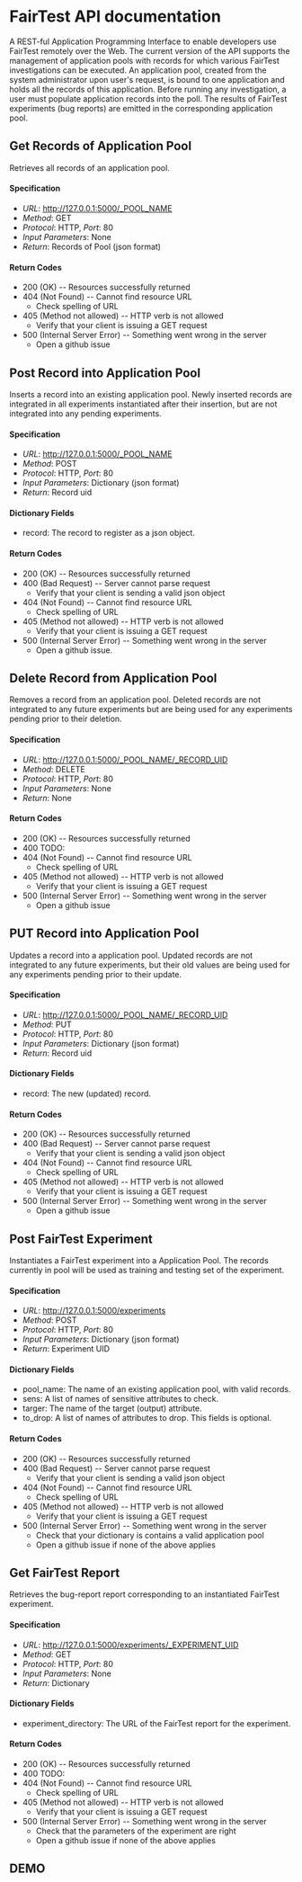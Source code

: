 # FairTest API documentation

A REST-ful Application Programming Interface to enable developers use FairTest remotely over the Web. The current version of the API supports the management of application pools with records for which various FairTest investigations can be executed. An application pool, created from the system administrator upon user's request, is bound to one application and holds all the records of this application. Before running any investigation, a user must populate application records into the poll. The results of FairTest experiments (bug reports) are emitted in the corresponding application pool.

## Get Records of Application Pool
Retrieves all records of an application pool.

#### Specification
* _URL_: http://127.0.0.1:5000/_POOL_NAME
* _Method_: GET
* _Protocol_: HTTP, _Port_: 80
* _Input Parameters_:  None
* _Return_: Records of Pool (json format)

#### Return Codes
* 200 (OK) -- Resources successfully returned
* 404 (Not Found) -- Cannot find resource URL
    * Check spelling of URL
* 405 (Method not allowed) -- HTTP verb is not allowed
    * Verify that your client is issuing a GET request
* 500 (Internal Server Error) -- Something went wrong in the server
    * Open a github issue

## Post Record into Application Pool
Inserts a record into an existing application pool. Newly inserted records are integrated in
all experiments instantiated after their insertion, but are not integrated into any pending 
experiments.

#### Specification
* _URL_: http://127.0.0.1:5000/_POOL_NAME
* _Method_: POST
* _Protocol_: HTTP, _Port_: 80
* _Input Parameters_: Dictionary (json format)
* _Return_: Record uid

#### Dictionary Fields

* record: The record to register as a json object.

#### Return Codes
* 200 (OK) -- Resources successfully returned
* 400 (Bad Request) -- Server cannot parse request
    * Verify that your client is sending a valid json object        
* 404 (Not Found) -- Cannot find resource URL
    * Check spelling of URL
* 405 (Method not allowed) -- HTTP verb is not allowed
    * Verify that your client is issuing a GET request
* 500 (Internal Server Error) -- Something went wrong in the server
    * Open a github issue.


## Delete Record from Application Pool
Removes a record from an application pool. Deleted records are not integrated to any future experiments
but are being used for any experiments pending prior to their deletion.

#### Specification
* _URL_: http://127.0.0.1:5000/_POOL_NAME/_RECORD_UID
* _Method_: DELETE
* _Protocol_: HTTP, _Port_: 80
* _Input Parameters_: None
* _Return_: None

#### Return Codes
* 200 (OK) -- Resources successfully returned
* 400 TODO: 
* 404 (Not Found) -- Cannot find resource URL
    * Check spelling of URL
* 405 (Method not allowed) -- HTTP verb is not allowed
    * Verify that your client is issuing a GET request
* 500 (Internal Server Error) -- Something went wrong in the server
    * Open a github issue



## PUT Record into Application Pool
Updates a record into a application pool. Updated records are not integrated to any future experiments, but their old values are being used for any experiments pending prior to their update.

#### Specification
* _URL_: http://127.0.0.1:5000/_POOL_NAME/_RECORD_UID
* _Method_: PUT
* _Protocol_: HTTP, _Port_: 80
* _Input Parameters_: Dictionary (json format)
* _Return_: Record uid

#### Dictionary Fields

* record: The new (updated) record.

#### Return Codes
* 200 (OK) -- Resources successfully returned
* 400 (Bad Request) -- Server cannot parse request
    * Verify that your client is sending a valid json object 
* 404 (Not Found) -- Cannot find resource URL
    * Check spelling of URL
* 405 (Method not allowed) -- HTTP verb is not allowed
    * Verify that your client is issuing a GET request
* 500 (Internal Server Error) -- Something went wrong in the server
    * Open a github issue


## Post FairTest Experiment
Instantiates a FairTest experiment into a Application Pool. The records currently in pool will be used as training and testing set of the experiment.

#### Specification
* _URL_: http://127.0.0.1:5000/experiments
* _Method_: POST
* _Protocol_: HTTP, _Port_: 80
* _Input Parameters_: Dictionary (json format)
* _Return_: Experiment UID

#### Dictionary Fields

* pool_name: The name of an existing application pool, with valid records.
* sens: A list of names of sensitive attributes to check.
* targer: The name of the target (output) attribute.
* to_drop: A list of names of attributes to drop. This fields is optional.

#### Return Codes
* 200 (OK) -- Resources successfully returned
* 400 (Bad Request) -- Server cannot parse request
    * Verify that your client is sending a valid json object 
* 404 (Not Found) -- Cannot find resource URL
    * Check spelling of URL
* 405 (Method not allowed) -- HTTP verb is not allowed
    * Verify that your client is issuing a GET request
* 500 (Internal Server Error) -- Something went wrong in the server
    * Check that your dictionary is contains a valid application pool
    * Open a github issue if none of the above applies



## Get FairTest Report
Retrieves the bug-report report corresponding to an instantiated FairTest experiment.

#### Specification
* _URL_: http://127.0.0.1:5000/experiments/_EXPERIMENT_UID
* _Method_: GET
* _Protocol_: HTTP, _Port_: 80
* _Input Parameters_: None
* _Return_: Dictionary

#### Dictionary Fields

* experiment_directory: The URL of the FairTest report for the experiment.

#### Return Codes
* 200 (OK) -- Resources successfully returned
* 400 TODO: 
* 404 (Not Found) -- Cannot find resource URL
    * Check spelling of URL
* 405 (Method not allowed) -- HTTP verb is not allowed
    * Verify that your client is issuing a GET request
* 500 (Internal Server Error) -- Something went wrong in the server
    * Check that the parameters of the experiment are right
    * Open a github issue if none of the above applies


## DEMO

```...
```
